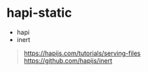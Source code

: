 # hapi-static

- hapi
- inert

> https://hapijs.com/tutorials/serving-files  
> https://github.com/hapijs/inert  
